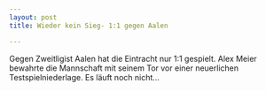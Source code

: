 ```yaml
---
layout: post
title: Wieder kein Sieg- 1:1 gegen Aalen

---
```


Gegen Zweitligist Aalen hat die Eintracht nur 1:1 gespielt. Alex Meier bewahrte die Mannschaft mit seinem Tor vor einer neuerlichen Testspielniederlage. Es läuft noch nicht...


